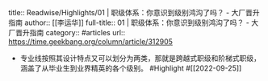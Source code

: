 title:: Readwise/Highlights/01 | 职级体系：你意识到级别鸿沟了吗？ - 大厂晋升指南
author:: [[李运华]]
full-title:: 01 | 职级体系：你意识到级别鸿沟了吗？ - 大厂晋升指南
category:: #articles
url:: https://time.geekbang.org/column/article/312905
- 专业线按照其设计特点又可以划分为两类，那就是跨越式职级和阶梯式职级，涵盖了从毕业生到业界精英的各个级别。 #Highlight #[[2022-09-25]]